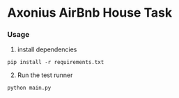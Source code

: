# Axonius AirBnb House Task

### Usage
1. install dependencies
```
pip install -r requirements.txt
```
2. Run the test runner
```
python main.py
``` 